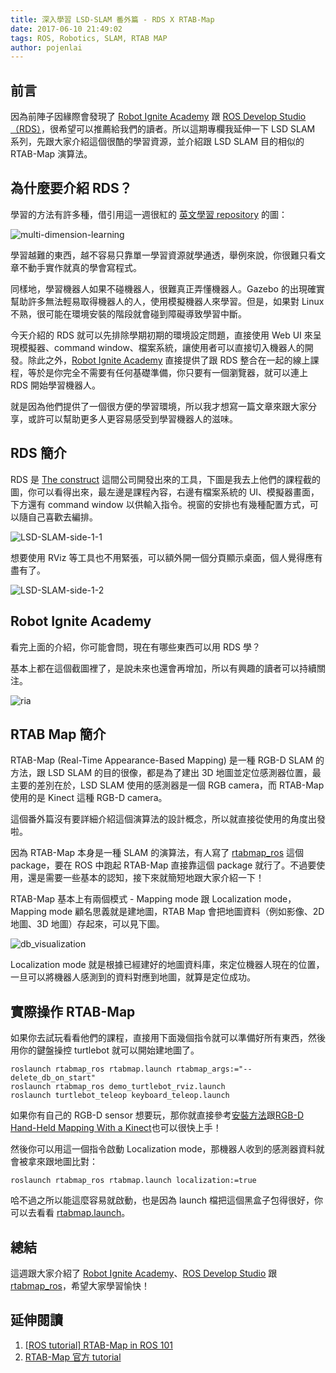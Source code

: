 ```yaml
---
title: 深入學習 LSD-SLAM 番外篇 - RDS X RTAB-Map
date: 2017-06-10 21:49:02
tags: ROS, Robotics, SLAM, RTAB MAP
author: pojenlai
---
```


## 前言

因為前陣子因緣際會發現了 [Robot Ignite Academy](http://www.theconstructsim.com/construct-learn-develop-robots-using-ros/robotigniteacademy_learnros/) 跟 [ROS Develop Studio（RDS）](http://www.theconstructsim.com/rds-ros-development-studio/)，很希望可以推薦給我們的讀者。所以這期專欄我延伸一下 LSD SLAM 系列，先跟大家介紹這個很酷的學習資源，並介紹跟 LSD SLAM 目的相似的 RTAB-Map 演算法。

## 為什麼要介紹 RDS？

學習的方法有許多種，借引用這一週很紅的 [英文學習 repository](https://github.com/byoungd/english-level-up-tips-for-chinese-programmers-and-designers) 的圖：

![multi-dimension-learning](https://camo.githubusercontent.com/939994430f33c07bd2c4a1da0e1cfceebcd501fb/68747470733a2f2f6f6f6f2e306f302e6f6f6f2f323031372f30362f30382f353933386233626133396539382e706e67)

學習越難的東西，越不容易只靠單一學習資源就學通透，舉例來說，你很難只看文章不動手實作就真的學會寫程式。

同樣地，學習機器人如果不碰機器人，很難真正弄懂機器人。Gazebo 的出現確實幫助許多無法輕易取得機器人的人，使用模擬機器人來學習。但是，如果對 Linux 不熟，很可能在環境安裝的階段就會碰到障礙導致學習中斷。

今天介紹的 RDS 就可以先排除學期初期的環境設定問題，直接使用 Web UI 來呈現模擬器、command window、檔案系統，讓使用者可以直接切入機器人的開發。除此之外，[Robot Ignite Academy](http://www.theconstructsim.com/construct-learn-develop-robots-using-ros/robotigniteacademy_learnros/) 直接提供了跟 RDS 整合在一起的線上課程，等於是你完全不需要有任何基礎準備，你只要有一個瀏覽器，就可以連上 RDS 開始學習機器人。

就是因為他們提供了一個很方便的學習環境，所以我才想寫一篇文章來跟大家分享，或許可以幫助更多人更容易感受到學習機器人的滋味。

## RDS 簡介

RDS 是 [The construct](http://www.theconstructsim.com/) 這間公司開發出來的工具，下圖是我去上他們的課程截的圖，你可以看得出來，最左邊是課程內容，右邊有檔案系統的 UI、模擬器畫面，下方還有 command window 以供輸入指令。視窗的安排也有幾種配置方式，可以隨自己喜歡去編排。

![LSD-SLAM-side-1-1](/img/pojenlai/lsd-slam-side-1-1.JPG)

想要使用 RViz 等工具也不用緊張，可以額外開一個分頁顯示桌面，個人覺得應有盡有了。

![LSD-SLAM-side-1-2](/img/pojenlai/lsd-slam-side-1-2.JPG)

## Robot Ignite Academy

看完上面的介紹，你可能會問，現在有哪些東西可以用 RDS 學？

基本上都在這個截圖裡了，是說未來也還會再增加，所以有興趣的讀者可以持續關注。

![ria](/img/pojenlai/lsd-slam-side-1-3.JPG)

## RTAB Map 簡介

RTAB-Map (Real-Time Appearance-Based Mapping) 是一種 RGB-D SLAM 的方法，跟 LSD SLAM 的目的很像，都是為了建出 3D 地圖並定位感測器位置，最主要的差別在於，LSD SLAM 使用的感測器是一個 RGB camera，而 RTAB-Map 使用的是 Kinect 這種 RGB-D camera。

這個番外篇沒有要詳細介紹這個演算法的設計概念，所以就直接從使用的角度出發啦。

因為 RTAB-Map 本身是一種 SLAM 的演算法，有人寫了 [rtabmap_ros](http://wiki.ros.org/rtabmap_ros) 這個 package，要在 ROS 中跑起 RTAB-Map 直接靠這個 package 就行了。不過要使用，還是需要一些基本的認知，接下來就簡短地跟大家介紹一下！

RTAB-Map 基本上有兩個模式 - Mapping mode 跟 Localization mode，Mapping mode 顧名思義就是建地圖，RTAB Map 會把地圖資料（例如影像、2D 地圖、3D 地圖）存起來，可以見下圖。

![db_visualization](https://github.com/introlab/rtabmap/wiki/doc/Tools/database_viewer.png)

Localization mode 就是根據已經建好的地圖資料庫，來定位機器人現在的位置，一旦可以將機器人感測到的資料對應到地圖，就算是定位成功。

## 實際操作 RTAB-Map

如果你去試玩看看他們的課程，直接用下面幾個指令就可以準備好所有東西，然後用你的鍵盤操控 turtlebot 就可以開始建地圖了。

```
roslaunch rtabmap_ros rtabmap.launch rtabmap_args:="--delete_db_on_start"
roslaunch rtabmap_ros demo_turtlebot_rviz.launch
roslaunch turtlebot_teleop keyboard_teleop.launch
```

如果你有自己的 RGB-D sensor 想要玩，那你就直接參考[安裝方法](https://github.com/introlab/rtabmap_ros#ros-distribution)跟[RGB-D Hand-Held Mapping With a Kinect](http://wiki.ros.org/rtabmap_ros/Tutorials/HandHeldMapping#Mapping_mode)也可以很快上手！

然後你可以用這一個指令啟動 Localization mode，那機器人收到的感測器資料就會被拿來跟地圖比對：

```
roslaunch rtabmap_ros rtabmap.launch localization:=true
```

哈不過之所以能這麼容易就啟動，也是因為 launch 檔把這個黑盒子包得很好，你可以去看看 [rtabmap.launch](https://github.com/introlab/rtabmap_ros/blob/master/launch/rtabmap.launch)。

## 總結

這週跟大家介紹了 [Robot Ignite Academy](http://www.theconstructsim.com/construct-learn-develop-robots-using-ros/robotigniteacademy_learnros/)、[ROS Develop Studio](http://www.theconstructsim.com/rds-ros-development-studio/) 跟 [rtabmap_ros](http://wiki.ros.org/rtabmap_ros)，希望大家學習愉快！

## 延伸閱讀

1. [[ROS tutorial] RTAB-Map in ROS 101](https://www.youtube.com/watch?v=gJz-MWn7jhE&feature=youtu.be)
2. [RTAB-Map 官方 tutorial](http://wiki.ros.org/rtabmap_ros#Tutorials)
